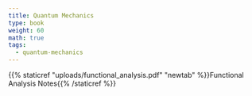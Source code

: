 ```yaml
---
title: Quantum Mechanics
type: book
weight: 60
math: true
tags:
  - quantum-mechanics
---
```


<!--more-->

{{% staticref "uploads/functional_analysis.pdf" "newtab" %}}Functional Analysis Notes{{% /staticref %}}
